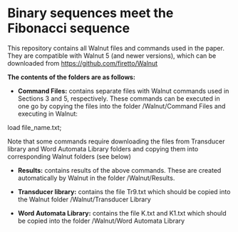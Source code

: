 # Binary sequences meet the Fibonacci sequence

This repository contains all Walnut files and commands used in the paper. They are compatible with Walnut 5 (and newer versions), which can be downloaded from
https://github.com/firetto/Walnut

**The contents of the folders are as follows:**

- **Command Files:** contains separate files with Walnut commands used in Sections 3 and 5, respectively. These commands can be executed in one go by copying the files into the folder /Walnut/Command Files and executing in Walnut:
  
load file_name.txt;

Note that some commands require downloading the files from Transducer library and Word Automata Library folders and copying them into corresponding Walnut folders (see below)

- **Results:** contains results of the above commands. These are created automatically by Walnut in the folder /Walnut/Results.

- **Transducer library:** contains the file Tr9.txt which should be copied into the Walnut folder /Walnut/Transducer Library

- **Word Automata Library:** contains the file K.txt and K1.txt which should be copied into the folder /Walnut/Word Automata Library

